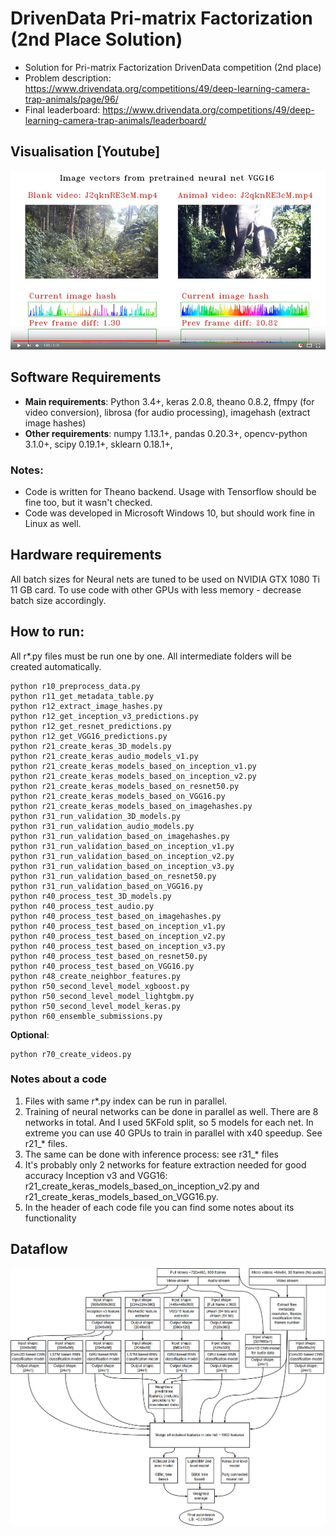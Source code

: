# DrivenData Pri-matrix Factorization (2nd Place Solution)

- Solution for Pri-matrix Factorization DrivenData competition (2nd place)
- Problem description: https://www.drivendata.org/competitions/49/deep-learning-camera-trap-animals/page/96/
- Final leaderboard: https://www.drivendata.org/competitions/49/deep-learning-camera-trap-animals/leaderboard/

## Visualisation [Youtube]

[![DrivenData: Pri-matrix Factorization](https://github.com/ZFTurbo/DrivenData-Pri-matrix-Factorization-2nd-Place-Solution/blob/master/img/Primatrix-youtube.jpg)](https://www.youtube.com/watch?v=D8-t-gnBf1o "DrivenData: Pri-matrix Factorization")

## Software Requirements

- **Main requirements**: Python 3.4+, keras 2.0.8, theano 0.8.2, ffmpy (for video conversion), librosa (for audio processing), imagehash (extract image hashes)
- **Other requirements**: numpy 1.13.1+, pandas 0.20.3+, opencv-python 3.1.0+, scipy 0.19.1+, sklearn 0.18.1+, 

### Notes:
- Code is written for Theano backend. Usage with Tensorflow should be fine too, but it wasn't checked.
- Code was developed in Microsoft Windows 10, but should work fine in Linux as well.

## Hardware requirements

All batch sizes for Neural nets are tuned to be used on NVIDIA GTX 1080 Ti 11 GB card. To use code with other GPUs with less memory - decrease batch size accordingly.

## How to run:

All r*.py files must be run one by one. All intermediate folders will be created automatically.
```
python r10_preprocess_data.py
python r11_get_metadata_table.py
python r12_extract_image_hashes.py
python r12_get_inception_v3_predictions.py
python r12_get_resnet_predictions.py
python r12_get_VGG16_predictions.py
python r21_create_keras_3D_models.py
python r21_create_keras_audio_models_v1.py
python r21_create_keras_models_based_on_inception_v1.py
python r21_create_keras_models_based_on_inception_v2.py
python r21_create_keras_models_based_on_resnet50.py
python r21_create_keras_models_based_on_VGG16.py
python r21_create_keras_models_based_on_imagehashes.py
python r31_run_validation_3D_models.py
python r31_run_validation_audio_models.py
python r31_run_validation_based_on_imagehashes.py
python r31_run_validation_based_on_inception_v1.py
python r31_run_validation_based_on_inception_v2.py
python r31_run_validation_based_on_inception_v3.py
python r31_run_validation_based_on_resnet50.py
python r31_run_validation_based_on_VGG16.py
python r40_process_test_3D_models.py
python r40_process_test_audio.py
python r40_process_test_based_on_imagehashes.py
python r40_process_test_based_on_inception_v1.py
python r40_process_test_based_on_inception_v2.py
python r40_process_test_based_on_inception_v3.py
python r40_process_test_based_on_resnet50.py
python r40_process_test_based_on_VGG16.py
python r48_create_neighbor_features.py
python r50_second_level_model_xgboost.py
python r50_second_level_model_lightgbm.py
python r50_second_level_model_keras.py
python r60_ensemble_submissions.py
```

**Optional**:
```
python r70_create_videos.py
```

### Notes about a code

1) Files with same r*.py index can be run in parallel.
2) Training of neural networks can be done in parallel as well. There are 8 networks in total. And I used 5KFold split, so 5 models for each net. In extreme you can use 40 GPUs to train in parallel with x40 speedup. See r21_* files.
3) The same can be done with inference process: see r31_* files
4) It's probably only 2 networks for feature extraction needed for good accuracy Inception v3 and VGG16: r21_create_keras_models_based_on_inception_v2.py and r21_create_keras_models_based_on_VGG16.py.
5) In the header of each code file you can find some notes about its functionality

## Dataflow

![Dataflow](https://github.com/ZFTurbo/DrivenData-Pri-matrix-Factorization-2nd-Place-Solution/blob/master/img/Primatrix_dataflow.png)
